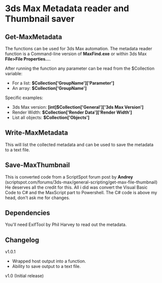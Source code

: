 # 3ds Max Metadata reader and Thumbnail saver

## **Get-MaxMetadata**
The functions can be used for 3ds Max automation. The metadata reader function is a Command-line version of **MaxFind.exe** or within 3ds Max **File>File Properties...**.

After running the function any parameter can be read from the $Collection variable:
- For a list: **$Collection['GroupName']['Parameter']**
- An array: **$Collection['GroupName']**

Specific examples:
- 3ds Max version: **[int]$Collection['General']['3ds Max Version']**
- Render Width: **$Collection['Render Data']['Render Width']**
- List all objects: **$Collection['Objects']**

## **Write-MaxMetadata**
This will list the collected metadata and can be used to save the metadata to a text file.

## **Save-MaxThumbnail**
This is converted code from a ScriptSpot forum post by **Andrey** (scriptspot.com/forums/3ds-max/general-scripting/get-max-file-thumbnail)
He deserves all the credit for this. All i did was convert the Visual Basic Code to C# and the MaxScript part to Powershell.
The C# code is above my head, don't ask me for changes.


## **Dependencies**
You'll need ExifTool by Phil Harvey to read out the metadata.


## Changelog

v1.0.1

- Wrapped host output into a function.
- Ability to save output to a text file.

v1.0 (Initial release)


